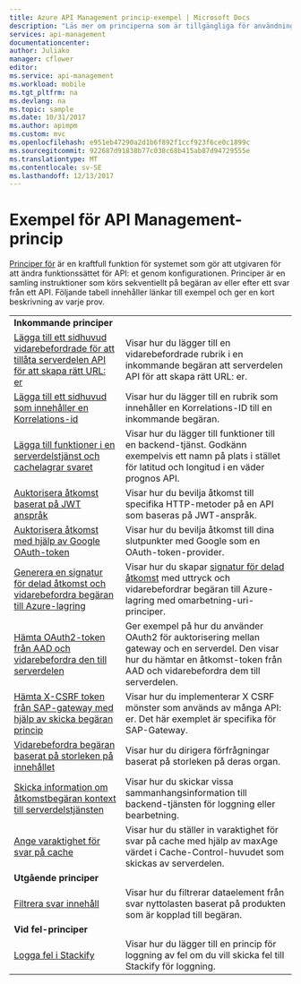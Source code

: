 ```yaml
---
title: Azure API Management princip-exempel | Microsoft Docs
description: "Läs mer om principerna som är tillgängliga för användning i Azure API Management."
services: api-management
documentationcenter: 
author: Juliako
manager: cflower
editor: 
ms.service: api-management
ms.workload: mobile
ms.tgt_pltfrm: na
ms.devlang: na
ms.topic: sample
ms.date: 10/31/2017
ms.author: apimpm
ms.custom: mvc
ms.openlocfilehash: e951eb47290a2d1b6f892f1ccf923f6ce0c1899c
ms.sourcegitcommit: 922687d91838b77c038c68b415ab87d94729555e
ms.translationtype: MT
ms.contentlocale: sv-SE
ms.lasthandoff: 12/13/2017
---
```

# <a name="api-management-policy-samples"></a>Exempel för API Management-princip

[Principer för](api-management-howto-policies.md) är en kraftfull funktion för systemet som gör att utgivaren för att ändra funktionssättet för API: et genom konfigurationen. Principer är en samling instruktioner som körs sekventiellt på begäran av eller efter ett svar från ett API. Följande tabell innehåller länkar till exempel och ger en kort beskrivning av varje prov.

|||
|---|---|
|**Inkommande principer**||
|[Lägga till ett sidhuvud vidarebefordrade för att tillåta serverdelen API för att skapa rätt URL: er](./policies/set-header-to-enable-backend-to-construct-urls.md?toc=api-management/toc.json) |Visar hur du lägger till en vidarebefordrade rubrik i en inkommande begäran att serverdelen API för att skapa rätt URL: er.|
|[Lägga till ett sidhuvud som innehåller en Korrelations-id](./policies/add-correlation-id.md?toc=api-management/toc.json) |Visar hur du lägger till en rubrik som innehåller en Korrelations-ID till en inkommande begäran.|
|[Lägga till funktioner i en serverdelstjänst och cachelagrar svaret](./policies/cache-response.md?toc=api-management/toc.json) |Visar hur du lägger till funktioner till en backend-tjänst. Godkänn exempelvis ett namn på plats i stället för latitud och longitud i en väder prognos API.|
|[Auktorisera åtkomst baserat på JWT anspråk](./policies/authorize-request-based-on-jwt-claims.md?toc=api-management/toc.json) |Visar hur du bevilja åtkomst till specifika HTTP-metoder på en API som baseras på JWT-anspråk.|
|[Auktorisera åtkomst med hjälp av Google OAuth-token](./policies/use-google-as-oauth-token-provider.md?toc=api-management/toc.json) |Visar hur du bevilja åtkomst till dina slutpunkter med Google som en OAuth-token-provider.|
|[Generera en signatur för delad åtkomst och vidarebefordra begäran till Azure-lagring](./policies/generate-shared-access-signature.md?toc=api-management/toc.json) |Visar hur du skapar [signatur för delad åtkomst](https://docs.microsoft.com/azure/storage/storage-dotnet-shared-access-signature-part-1) med uttryck och vidarebefordrar begäran till Azure-lagring med omarbetning-uri-principer. |
|[Hämta OAuth2-token från AAD och vidarebefordra den till serverdelen](./policies/use-oauth2-for-authorization.md?toc=api-management/toc.json) |Ger exempel på hur du använder OAuth2 för auktorisering mellan gateway och en serverdel. Den visar hur du hämtar en åtkomst-token från AAD och vidarebefordra dem till serverdelen.|
|[Hämta X-CSRF token från SAP-gateway med hjälp av skicka begäran princip](./policies/get-x-csrf-token-from-sap-gateway.md?toc=api-management/toc.json) |Visar hur du implementerar X CSRF mönster som används av många API: er. Det här exemplet är specifika för SAP-Gateway. |
|[Vidarebefordra begäran baserat på storleken på innehållet](./policies/route-requests-based-on-size.md?toc=api-management/toc.json) |Visar hur du dirigera förfrågningar baserat på storleken på deras organ.|
|[Skicka information om åtkomstbegäran kontext till serverdelstjänsten](./policies/send-request-context-info-to-backend-service.md?toc=api-management/toc.json) |Visar hur du skickar vissa sammanhangsinformation till backend-tjänsten för loggning eller bearbetning.|
|[Ange varaktighet för svar på cache](./policies/set-cache-duration.md?toc=api-management/toc.json) |Visar hur du ställer in varaktighet för svar på cache med hjälp av maxAge värdet i Cache-Control-huvudet som skickas av serverdelen.|
|**Utgående principer**||
|[Filtrera svar innehåll](./policies/filter-response-content.md?toc=api-management/toc.json) | Visar hur du filtrerar dataelement från svar nyttolasten baserat på produkten som är kopplad till begäran.|
|**Vid fel-principer**||
|[Logga fel i Stackify](./policies/log-errors-to-stackify.md?toc=api-management/toc.json) |Visar hur du lägger till en princip för loggning av fel om du vill skicka fel till Stackify för loggning.|
